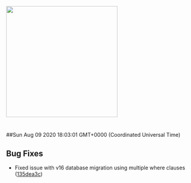 <img width="300px" src="https://sickrage.ca/img/logo-stacked.png" />

# 

##Sun Aug 09 2020 18:03:01 GMT+0000 (Coordinated Universal Time)


## Bug Fixes
  - Fixed issue with v16 database migration using multiple where clauses
  ([135dea3c](https://gitlab-ci-token:Fy1Ve1DtH1MW-Dve-y_-@git.sickrage.ca/SiCKRAGE/sickrage/commit/135dea3c4cb176fefb891a8d5023731753c6810a))




